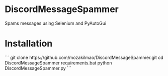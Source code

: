 # DiscordMessageSpammer
Spams messages using Selenium and PyAutoGui

<h1>Installation</h1>
```
git clone https://github.com/mozakilmao/DiscordMessageSpammer.git
cd DiscordMessageSpammer
requirements.bat
python DiscordMessageSpammer.py
```
